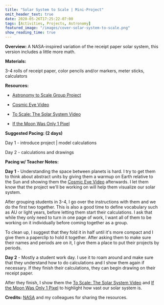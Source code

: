 ```yaml
---
title: "Solar System to Scale | Mini-Project"
omit_header_text: true
date: 2020-05-26T17:25:22-07:00
tags: [Activities, Projects, Astronomy]
featured_image: "/images/cover-solar-system-to-scale.png"
show_reading_time: true
---
```


**Overview:** A NASA-inspired variation of the receipt paper solar system, this version includes a little more math.

**Materials:**

3-4 rolls of receipt paper, color pencils and/or markers, meter sticks, calculators

**Resources:**
- [Astronomy to Scale Group Project](/downloads/solar-system-to-scale-group-project.pdf)

- [Cosmic Eye Video](https://youtu.be/8Are9dDbW24)

- [To Scale: The Solar System Video](https://youtu.be/zR3Igc3Rhfg)

- [If the Moon Was Only 1 Pixel](https://joshworth.com/dev/pixelspace/pixelspace_solarsystem.html)

**Suggested Pacing: (2 days)**

Day 1 - introduce project | model calculations

Day 2 - calculations and drawings

**Pacing w/ Teacher Notes:**

**Day 1** - Understanding the space between planets is hard. I try to get them to think about abstract units by giving them a warmup on Earth relative to the Sun and showing them the [Cosmic Eye Video](https://youtu.be/8Are9dDbW24) afterwards. I let them know that the project we'll be working on will help them visualize our solar system.

After grouping students in 3-4, I go over the instructions with them and we do the first two together. This is also a good time to define vocabulary such as AU or light years, before letting them start their calculations. I ask that while they only need to turn in one page of work, I want all of them to be working on it individually before coming together as a group.

To clean up, I suggest that they fold it in half until it's more compact and I give them a paperclip to hold it together. After asking them to make sure their names and periods are on it, I give them a place to put their projects by periods.

**Day 2** - Mostly a student work day. I use it to roam around and make sure that they understand how to do calculations and I show them again if necessary. If they finish their calculations, they can begin drawing on their receipt paper.

After they finish, I show them the [To Scale: The Solar System Video](https://youtu.be/zR3Igc3Rhfg) and [If the Moon Was Only 1 Pixel](https://joshworth.com/dev/pixelspace/pixelspace_solarsystem.html) to highlight how vast our solar system is.

**Credits:** [NASA](https://www.jpl.nasa.gov/edu/teach/activity/solar-system-scroll/) and my colleagues for sharing the resources.
